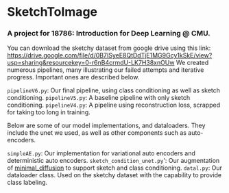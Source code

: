 # SketchToImage
### A project for 18786: Introduction for Deep Learning @ CMU.

You can download the sketchy dataset from google drive using this link: https://drive.google.com/file/d/0B7ISyeE8QtDdTjE1MG9Gcy1kSkE/view?usp=sharing&resourcekey=0-r6nB4crmdU-LK7H38xnOUw
We created numerous pipelines, many illustrating our failed attempts and iterative progress.
Important ones are described below.


`pipelineV6.py`: Our final pipeline, using class conditioning as well as sketch conditioning.
`pipelineV5.py`: A baseline pipeline with only sketch conditioning.
`pipelineV4.py`: A pipeline using reconstruction loss, scrapped for taking too long in training.


Below are some of our model implementations, and dataloaders. They include the unet we used, 
as well as other components such as auto-encoders.


`simpleAE.py`: Our implementation for variational auto encoders and deterministic auto encoders.
`sketch_condition_unet.py`': Our augmentation of [minimal_diffusion](https://github.com/VSehwag/minimal-diffusion) to support sketch and class conditioning.
`datal.py`: Our dataloader class. Used on the sketchy dataset with the capability to provide class labeling.
